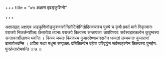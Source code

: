 +++
title = "०७ अक्षास इदङ्कुशिनो"

+++

अक्षासइत् अक्षाएव अङ्कुशिनोङ्कुशवन्तोनितोदिनोनितोदितवन्तश्च पुरुषे च कृषौ प्रवर्त माने निकृत्वानः पराजये निकर्तनशीलाः छेत्तारोवा तपनाः पराजये कित्वस्य सन्तापकाः तापयिष्णवः सर्वस्वहारकत्वेन कुटुम्बस्य सन्तापनशीलाश्च भवन्ति । किञ्च जयतः कितवस्य कुमारदेष्णाधनदानेन धन्यतां लम्भयन्तः कुमाराणां दातारोभवन्ति । अपिच मध्वा मधुना सम्पृक्ताः प्रतिकितवेन बर्हणा परिवृद्धेन सर्वस्वहरणेन कितवस्य पुनर्हणः पुनर्हन्तारोभवन्ति ॥ ७ ॥